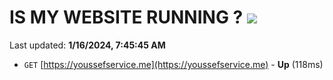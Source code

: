 # IS MY WEBSITE RUNNING ? [![](https://img.shields.io/static/v1?label=Sponsor&message=%E2%9D%A4&logo=GitHub&color=%23fe8e86)](https://github.com/sponsors/<username>)

Last updated: **1/16/2024, 7:45:45 AM**

- `GET` [https://youssefservice.me](https://youssefservice.me) - **Up** (118ms)
